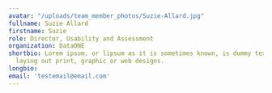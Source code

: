 ```yaml
---
avatar: "/uploads/team_member_photos/Suzie-Allard.jpg"
fullname: Suzie Allard
firstname: Suzie
role: Director, Usability and Assessment
organization: DataONE
shortbio: Lorem ipsum, or lipsum as it is sometimes known, is dummy text used in
  laying out print, graphic or web designs.
longbio:
email: 'testemail@email.com'
---
```

